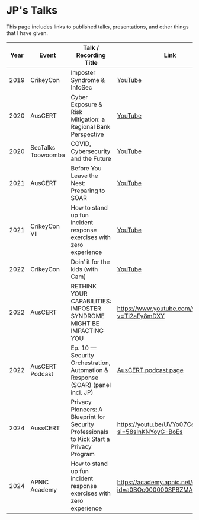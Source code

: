 # JP's Talks
This page includes links to published talks, presentations, and other things that I have given.


| Year | Event | Talk / Recording Title | Link | Notes |
|---|---|---|---|---|
| 2019 | CrikeyCon | Imposter Syndrome & InfoSec | [YouTube](https://www.youtube.com/watch?v=KY51BYcqLdw) | Community conference talk. |
| 2020 | AusCERT | Cyber Exposure & Risk Mitigation: a Regional Bank Perspective | [YouTube](https://www.youtube.com/watch?v=kBqKbEG0DGg) | From AusCERT 2020 (Day 2). |
| 2020 | SecTalks Toowoomba | COVID, Cybersecurity and the Future | [YouTube](https://www.youtube.com/watch?v=vJ3-Daa7CP0) | Local SecTalks virtual meetup recording. |
| 2021 | AusCERT | Before You Leave the Nest: Preparing to SOAR | [YouTube](https://www.youtube.com/watch?v=YjhJcU5xL_4) | Practical steps to make SOAR successful. |
| 2021 | CrikeyCon VII | How to stand up fun incident response exercises with zero experience | [YouTube](https://www.youtube.com/watch?v=CFWYsNcnEBo) | Also listed in InfoConDB. |
| 2022 | CrikeyCon | Doin’ it for the kids (with Cam) | [YouTube](https://www.youtube.com/watch?v=CqmmW3BV7jc) | Crowd-sourced parent/caregiver security talk. |
| 2022 | AusCERT | RETHINK YOUR CAPABILITIES: IMPOSTER SYNDROME MIGHT BE IMPACTING YOU | https://www.youtube.com/watch?v=Ti2aFy8mDXY | |
| 2022 | AusCERT Podcast | Ep. 10 — Security Orchestration, Automation & Response (SOAR) (panel incl. JP) | [AusCERT podcast page](https://www.auscert.org.au/podcast/podcast-ep-10-soar/) | Also on SoundCloud/Apple. |
| 2024 | AussCERT | Privacy Pioneers: A Blueprint for Security Professionals to Kick Start a Privacy Program | https://youtu.be/UVYo07CeF0c?si=58sInKNYoyG-BoEs | |
| 2024 |  APNIC Academy | How to stand up fun incident response exercises with zero experience | https://academy.apnic.net/en/events?id=a0BOc000000SPBZMA4 | |


<!--
| Event | Talk Name | Link |
| --- | --- | --- |
| CrikeyCon 2019 | Imposter Syndrome and InfoSec  | https://www.youtube.com/watch?v=KY51BYcqLdw |
| AusCert 2020 | Cyber Exposure & Risk Mitigation: a Regional Bank Perspective | https://youtu.be/kBqKbEG0DGg?si=ONKOd3RpnMaI2iI6 |
| CrikeyCon 2021 |How to stand up fun incident response exercises with zero experience | https://www.youtube.com/watch?v=CFWYsNcnEBo |
| AusCERT 2021 | Before You Leave The Nest Preparing to SOAR | https://youtu.be/YjhJcU5xL_4?si=V7ttamcVwE52bTx8 |
| AusCERT Podcast (31-Mar-2022)- Share Today, Save Tomorrow |010 – Security Orchestration, Automation and Response  | https://podcast.app/security-orchestration-automation-and-response-e308328159 |
| AusCERT 2022 | RETHINK YOUR CAPABILITIES: IMPOSTER SYNDROME MIGHT BE IMPACTING YOU | https://www.youtube.com/watch?v=Ti2aFy8mDXY
| CrikeyCon 2022 | Doin' it for the kids |  https://www.youtube.com/watch?v=CqmmW3BV7jc |
| AusCERT 2024 | Privacy Pioneers: A Blueprint for Security Professionals to Kick Start a Privacy Program | https://www.youtube.com/watch?v=UVYo07CeF0c&list=PLrirtPWcnfasXf-vIIAVIyCUZA7KKJzNP&index=28 |
| APNIC Academy 2024| How to stand up fun incident response exercises with zero experience | https://academy.apnic.net/en/events?id=a0BOc000000SPBZMA4 |
-->
